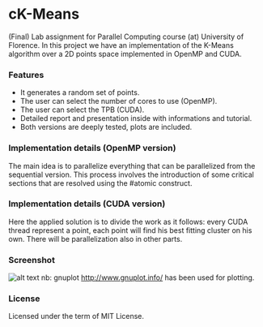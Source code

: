 # cK-Means
(Final) Lab assignment for Parallel Computing course (at) University of Florence.
In this project we have an implementation of the K-Means algorithm over a 2D points space implemented in OpenMP and CUDA.
### Features

- It generates a random set of points.
- The user can select the number of cores to use (OpenMP).
- The user can select the TPB (CUDA).
- Detailed report and presentation inside with informations and tutorial.
- Both versions are deeply tested, plots are included.

### Implementation details (OpenMP version)
The main idea is to parallelize everything that can be parallelized from the 
sequential version.
This process involves the introduction of some critical sections that are resolved
using the #atomic construct.

### Implementation details (CUDA version)
Here the applied solution is to divide the work as it follows:
every CUDA thread represent a point, each point will find his best fitting cluster on his own.
There will be parallelization also in other parts.

### Screenshot
![alt text](https://ibb.co/bs8YD6r)
nb: gnuplot http://www.gnuplot.info/ has been used for plotting.

### License
Licensed under the term of MIT License.
